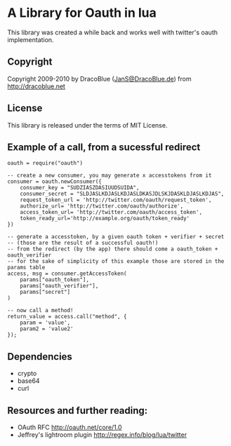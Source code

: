 # A Library for Oauth in lua

This library was created a while back and works well with twitter's oauth
implementation.

## Copyright

Copyright 2009-2010 by DracoBlue (JanS@DracoBlue.de) from <http://dracoblue.net>

## License

This library is released under the terms of MIT License.

## Example of a call, from a sucessful redirect
    
    oauth = require("oauth")
    
    -- create a new consumer, you may generate x accesstokens from it
    consumer = oauth.newConsumer({
        consumer_key = "SUDZIASZDASIUUDSUIDA",
        consumer_secret = "SLDJASLKDJASLKDJASLDKASJDLSKJDASKLDJASLKDJAS",
        request_token_url = 'http://twitter.com/oauth/request_token',
        authorize_url= 'http://twitter.com/oauth/authorize',
        access_token_url= 'http://twitter.com/oauth/access_token',
        token_ready_url='http://example.org/oauth/token_ready'
    })

    -- generate a accesstoken, by a given oauth token + verifier + secret
    -- (those are the result of a successful oauth!)
    -- from the redirect (by the app) there should come a oauth_token + oauth_verifier
    -- for the sake of simplicity of this example those are stored in the params table
    access, msg = consumer.getAccessToken(
        params["oauth_token"],
        params["oauth_verifier"],
        params["secret"]
    )

    -- now call a method!
    return_value = access.call("method", {
        param = 'value',
        param2 = 'value2'
    });

## Dependencies

* crypto
* base64
* curl

## Resources and further reading:

* OAuth RFC
 <http://oauth.net/core/1.0>
* Jeffrey's lightroom plugin
 <http://regex.info/blog/lua/twitter>



